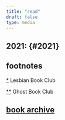 ```yaml
---
title: "read"
draft: false
type: media
---
```


## 2021: {#2021}

## footnotes

[*](#les) <a name="les"></a>Lesbian Book Club

[**](#ghost) <a name="ghost"></a> Ghost Book Club

## [book archive](/bookarchive)
